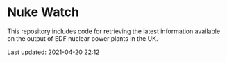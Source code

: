 # Nuke Watch

This repository includes code for retrieving the latest information available on the output of EDF nuclear power plants in the UK.

Last updated: 2021-04-20 22:12
